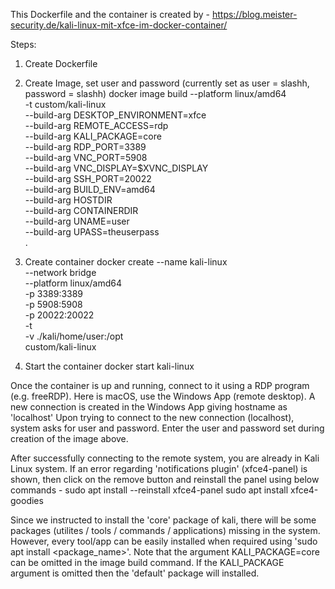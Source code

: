 
This Dockerfile and the container is created by - https://blog.meister-security.de/kali-linux-mit-xfce-im-docker-container/

Steps:
1. Create Dockerfile
2. Create Image, set user and password (currently set as user = slashh, password = slashh)
	docker image build --platform linux/amd64 \
        -t custom/kali-linux \
        --build-arg DESKTOP_ENVIRONMENT=xfce \
        --build-arg REMOTE_ACCESS=rdp \
        --build-arg KALI_PACKAGE=core \
        --build-arg RDP_PORT=3389 \
        --build-arg VNC_PORT=5908 \
        --build-arg VNC_DISPLAY=$XVNC_DISPLAY \
        --build-arg SSH_PORT=20022 \
        --build-arg BUILD_ENV=amd64 \
        --build-arg HOSTDIR \
        --build-arg CONTAINERDIR \
        --build-arg UNAME=user \
        --build-arg UPASS=theuserpass \
        .

3. Create container
	docker create   --name kali-linux \
                --network bridge \
                --platform linux/amd64 \
                -p 3389:3389 \
                -p 5908:5908 \
                -p 20022:20022 \
                -t \
                -v ./kali/home/user:/opt \
                custom/kali-linux

4. Start the container
	docker start kali-linux

Once the container is up and running, connect to it using a RDP program (e.g. freeRDP). Here is macOS, use the Windows App (remote desktop).
A new connection is created in the Windows App giving hostname as 'localhost'
Upon trying to connect to the new connection (localhost), system asks for user and password. Enter the user and password set during creation of the image above.


After successfully connecting to the remote system, you are already in Kali Linux system. If an error regarding 'notifications plugin' (xfce4-panel) is shown, then click on the remove button and reinstall the panel using below commands - 
sudo apt install --reinstall xfce4-panel
sudo apt install xfce4-goodies

Since we instructed to install the 'core' package of kali, there will be some packages (utilites / tools / commands / applications) missing in the system. However, every tool/app can be easily installed when required using 'sudo apt install <package_name>'. 
Note that the argument KALI_PACKAGE=core can be omitted in the image build command. If the KALI_PACKAGE argument is omitted then the 'default' package will installed.
